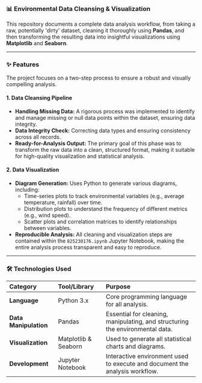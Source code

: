 ### 📊 Environmental Data Cleansing & Visualization

This repository documents a complete data analysis workflow, from taking a raw, potentially 'dirty' dataset, cleaning it thoroughly using **Pandas**, and then transforming the resulting data into insightful visualizations using **Matplotlib** and **Seaborn**.

---

### ✨ Features

The project focuses on a two-step process to ensure a robust and visually compelling analysis.

#### **1. Data Cleansing Pipeline**

* **Handling Missing Data:** A rigorous process was implemented to identify and manage missing or null data points within the dataset, ensuring data integrity.
* **Data Integrity Check:** Correcting data types and ensuring consistency across all records.
* **Ready-for-Analysis Output:** The primary goal of this phase was to transform the raw data into a clean, structured format, making it suitable for high-quality visualization and statistical analysis.

#### **2. Data Visualization**

* **Diagram Generation:** Uses Python to generate various diagrams, including:
    * Time-series plots to track environmental variables (e.g., average temperature, rainfall) over time.
    * Distribution plots to understand the frequency of different metrics (e.g., wind speed).
    * Scatter plots and correlation matrices to identify relationships between variables.<br>
* **Reproducible Analysis:** All cleaning and visualization steps are contained within the `825230176.ipynb` Jupyter Notebook, making the entire analysis process transparent and easy to reproduce.

---

### 🛠️ Technologies Used

| Category | Tool/Library | Purpose |
| :--- | :--- | :--- |
| **Language** | Python 3.x | Core programming language for all analysis. |
| **Data Manipulation** | Pandas | Essential for cleaning, manipulating, and structuring the environmental data. |
| **Visualization** | Matplotlib & Seaborn | Used to generate all statistical charts and diagrams. |
| **Development** | Jupyter Notebook | Interactive environment used to execute and document the analysis workflow. |
